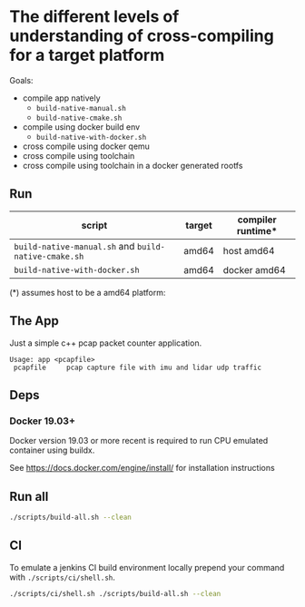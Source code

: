 # The different levels of understanding of cross-compiling for a target platform

Goals:

- compile app natively
  - `build-native-manual.sh`
  - `build-native-cmake.sh`
- compile using docker build env
  - `build-native-with-docker.sh`
- cross compile using docker qemu
- cross compile using toolchain
- cross compile using toolchain in a docker generated rootfs

## Run

script|target|compiler runtime*|
|-|-|-
`build-native-manual.sh` and `build-native-cmake.sh` |amd64|host amd64|
`build-native-with-docker.sh`|amd64|docker amd64|

(*) assumes host to be a amd64 platform:

## The App

Just a simple c++ pcap packet counter application.

```
Usage: app <pcapfile>
 pcapfile     pcap capture file with imu and lidar udp traffic
```

## Deps

### Docker 19.03+

Docker version 19.03 or more recent is required to run CPU emulated container using buildx.

See https://docs.docker.com/engine/install/ for installation instructions

## Run all

```sh
./scripts/build-all.sh --clean
```

## CI

To emulate a jenkins CI build environment locally prepend your command with `./scripts/ci/shell.sh`.

```sh
./scripts/ci/shell.sh ./scripts/build-all.sh --clean
```
